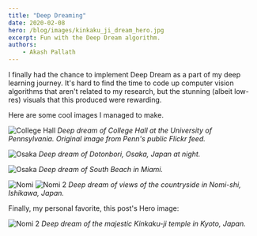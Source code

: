 ```yaml
---
title: "Deep Dreaming"
date: 2020-02-08
hero: /blog/images/kinkaku_ji_dream_hero.jpg
excerpt: Fun with the Deep Dream algorithm.
authors:
    - Akash Pallath
---
```


I finally had the chance to implement Deep Dream as a part of my deep learning
journey. It's hard to find the time to code up computer vision algorithms that
aren't related to my research, but the stunning (albeit low-res) visuals that
this produced were rewarding.

Here are some cool images I managed to make.    

![College Hall](/blog/images/penn_dream.jpg)
*Deep dream of College Hall at the University of Pennsylvania. Original image from Penn's public Flickr feed.*

![Osaka](/blog/images/osaka_dream.jpg)
*Deep dream of Dotonbori, Osaka, Japan at night.*

![Osaka](/blog/images/miami_beach_dream.jpg)
*Deep dream of South Beach in Miami.*

![Nomi](/blog/images/nomi2_dream.jpg)
![Nomi 2](/blog/images/nomi_dream.jpg)
*Deep dream of views of the countryside in Nomi-shi, Ishikawa, Japan.*

Finally, my personal favorite, this post's Hero image:

![Nomi 2](/blog/images/kinkaku_ji_dream.jpg)
*Deep dream of the majestic Kinkaku-ji temple in Kyoto, Japan.*

